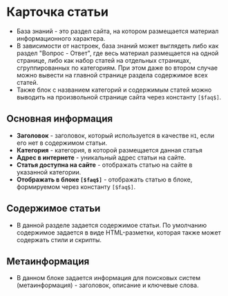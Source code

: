# Карточка статьи
* База знаний - это раздел сайта, на котором размещается материал информационного характера.
* В зависимости от настроек, база знаний может выглядеть либо как раздел "Вопрос - Ответ", где весь материал размещается на одной странице, либо как набор статей на отдельных страницах, сгруппированных по категориям. При этом даже во втором случае можно вывести на главной странице раздела содержимое всех статей.
* Также блок с названием категорий и содержимым статей можно выводить на произвольной странице сайта через константу `[$faq$]`.

## Основная информация
* **Заголовок** - заголовок, который используется в качестве `H1`, если его нет в содержимом статьи.
* **Категория** - категория, в которой размещается данная статья
* **Адрес в интернете** - уникальный адрес статьи на сайте.
* **Статья доступна на сайте** - отображать статью на сайте в указанной категории.
* **Отображать в блоке `[$faq$]`** - отображать статью в блоке, формируемом через константу `[$faq$]`.

## Содержимое статьи
* В данной разделе задается содержимое статьи. По умолчанию содержимое задается в виде HTML-разметки, которая также может содержать стили и скрипты.

## Метаинформация
* В данном блоке задается информация для поисковых систем (метаинформация) - заголовок, описание и ключевые слова.
